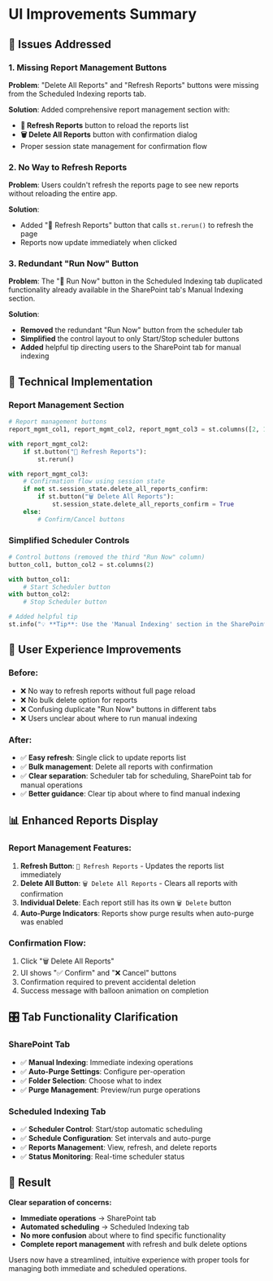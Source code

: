 # UI Improvements Summary

## 🎯 Issues Addressed

### 1. **Missing Report Management Buttons**
**Problem**: "Delete All Reports" and "Refresh Reports" buttons were missing from the Scheduled Indexing reports tab.

**Solution**: Added comprehensive report management section with:
- **🔄 Refresh Reports** button to reload the reports list
- **🗑️ Delete All Reports** button with confirmation dialog
- Proper session state management for confirmation flow

### 2. **No Way to Refresh Reports**
**Problem**: Users couldn't refresh the reports page to see new reports without reloading the entire app.

**Solution**: 
- Added "🔄 Refresh Reports" button that calls `st.rerun()` to refresh the page
- Reports now update immediately when clicked

### 3. **Redundant "Run Now" Button**
**Problem**: The "🚀 Run Now" button in the Scheduled Indexing tab duplicated functionality already available in the SharePoint tab's Manual Indexing section.

**Solution**:
- **Removed** the redundant "Run Now" button from the scheduler tab
- **Simplified** the control layout to only Start/Stop scheduler buttons
- **Added** helpful tip directing users to the SharePoint tab for manual indexing

## 🔧 Technical Implementation

### Report Management Section
```python
# Report management buttons
report_mgmt_col1, report_mgmt_col2, report_mgmt_col3 = st.columns([2, 1, 1])

with report_mgmt_col2:
    if st.button("🔄 Refresh Reports"):
        st.rerun()

with report_mgmt_col3:
    # Confirmation flow using session state
    if not st.session_state.delete_all_reports_confirm:
        if st.button("🗑️ Delete All Reports"):
            st.session_state.delete_all_reports_confirm = True
    else:
        # Confirm/Cancel buttons
```

### Simplified Scheduler Controls
```python
# Control buttons (removed the third "Run Now" column)
button_col1, button_col2 = st.columns(2)

with button_col1:
    # Start Scheduler button
with button_col2: 
    # Stop Scheduler button

# Added helpful tip
st.info("💡 **Tip**: Use the 'Manual Indexing' section in the SharePoint tab to run indexing immediately.")
```

## 🎯 User Experience Improvements

### Before:
- ❌ No way to refresh reports without full page reload
- ❌ No bulk delete option for reports  
- ❌ Confusing duplicate "Run Now" buttons in different tabs
- ❌ Users unclear about where to run manual indexing

### After:
- ✅ **Easy refresh**: Single click to update reports list
- ✅ **Bulk management**: Delete all reports with confirmation
- ✅ **Clear separation**: Scheduler tab for scheduling, SharePoint tab for manual operations
- ✅ **Better guidance**: Clear tip about where to find manual indexing

## 📊 Enhanced Reports Display

### Report Management Features:
1. **Refresh Button**: `🔄 Refresh Reports` - Updates the reports list immediately
2. **Delete All Button**: `🗑️ Delete All Reports` - Clears all reports with confirmation
3. **Individual Delete**: Each report still has its own `🗑️ Delete` button
4. **Auto-Purge Indicators**: Reports show purge results when auto-purge was enabled

### Confirmation Flow:
1. Click "🗑️ Delete All Reports"
2. UI shows "✅ Confirm" and "❌ Cancel" buttons
3. Confirmation required to prevent accidental deletion
4. Success message with balloon animation on completion

## 🎛️ Tab Functionality Clarification

### **SharePoint Tab**
- ✅ **Manual Indexing**: Immediate indexing operations
- ✅ **Auto-Purge Settings**: Configure per-operation
- ✅ **Folder Selection**: Choose what to index
- ✅ **Purge Management**: Preview/run purge operations

### **Scheduled Indexing Tab**  
- ✅ **Scheduler Control**: Start/stop automatic scheduling
- ✅ **Schedule Configuration**: Set intervals and auto-purge
- ✅ **Reports Management**: View, refresh, and delete reports
- ✅ **Status Monitoring**: Real-time scheduler status

## 🚀 Result

**Clear separation of concerns:**
- **Immediate operations** → SharePoint tab
- **Automated scheduling** → Scheduled Indexing tab
- **No more confusion** about where to find specific functionality
- **Complete report management** with refresh and bulk delete options

Users now have a streamlined, intuitive experience with proper tools for managing both immediate and scheduled operations.

